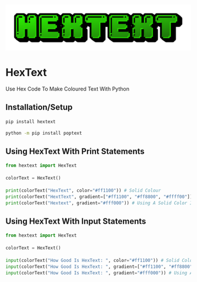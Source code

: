 ![HexText](https://raw.githubusercontent.com/SirScripter/HexText/main/HexText.png)
# HexText
Use Hex Code To Make Coloured Text With Python

## Installation/Setup
```cmd
pip install hextext
```
```cmd
python -m pip install poptext
```

## Using HexText With Print Statements
```python
from hextext import HexText

colorText = HexText()

print(colorText("HexText", color="#ff1100")) # Solid Colour
print(colorText("HextText", gradient=["#ff1100", "#ff8800", "#ffff00"])) # Gradient Text Colour
print(colorText("Hextext", gradient="#fff000")) # Using A Solid Color In A Gradient
```
## Using HexText With Input Statements
```python
from hextext import HexText

colorText = HexText()

input(colorText("How Good Is HexText: ", color="#ff1100")) # Solid Colour
input(colorText("How Good Is HexText: ", gradient=["#ff1100", "#ff8800", "#ffff00"])) # Gradient Text Colour
input(colorText("How Good Is HexText: ", gradient="#fff000")) # Using A Solid Color In A Gradient
```
